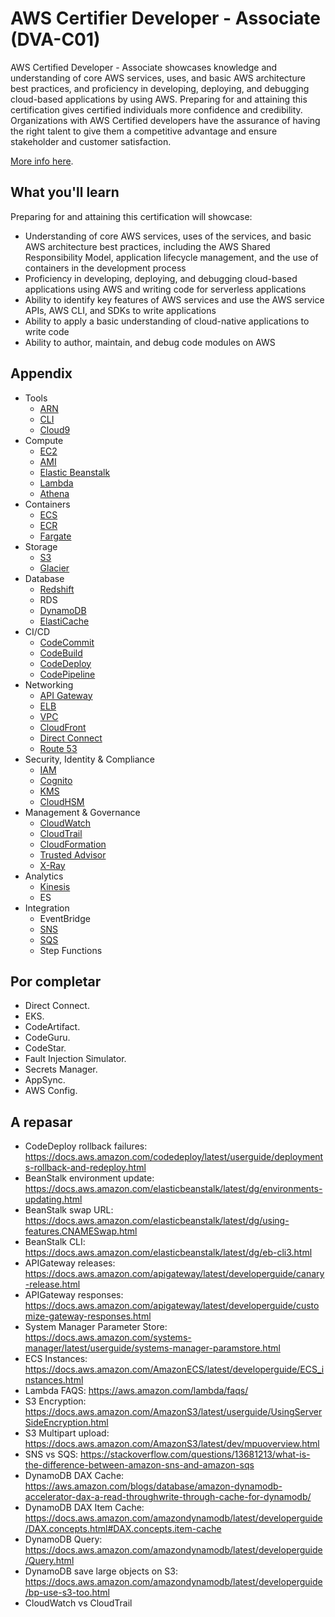 # AWS Certifier Developer - Associate (DVA-C01)

AWS Certified Developer - Associate showcases knowledge and understanding of core AWS services, uses, and basic AWS architecture best practices, and proficiency in developing, deploying, and debugging cloud-based applications by using AWS. Preparing for and attaining this certification gives certified individuals more confidence and credibility. Organizations with AWS Certified developers have the assurance of having the right talent to give them a competitive advantage and ensure stakeholder and customer satisfaction.

[More info here](https://aws.amazon.com/certification/certified-developer-associate/?nc1=h_ls).

## What you'll learn
Preparing for and attaining this certification will showcase:

- Understanding of core AWS services, uses of the services, and basic AWS architecture best practices, including the AWS Shared Responsibility Model, application lifecycle management, and the use of containers in the development process
- Proficiency in developing, deploying, and debugging cloud-based applications using AWS and writing code for serverless applications
- Ability to identify key features of AWS services and use the AWS service APIs, AWS CLI, and SDKs to write applications
- Ability to apply a basic understanding of cloud-native applications to write code
- Ability to author, maintain, and debug code modules on AWS

## Appendix

- Tools
    - [ARN](ARN.md)
    - [CLI](CLI.md)
    - [Cloud9](Cloud9.md)
- Compute
    - [EC2](EC2.md)
    - [AMI](EC2.md#ami)
    - [Elastic Beanstalk](ElasticBeanstalk.md)
    - [Lambda](Lambda.md)
    - [Athena](Athena.md)
- Containers
    - [ECS](ECS.md)
    - [ECR](ECR.md)
    - [Fargate](Fargate.md)
- Storage
    - [S3](S3.md)
    - [Glacier](S3.md#storage-classes)
- Database
    - [Redshift](Redshift.md)
    - RDS
    - [DynamoDB](DynamoDB.md)
    - [ElastiCache](ElastiCache.md)
- CI/CD
    - [CodeCommit](CodeCommit.md)
    - [CodeBuild](CodeBuild.md)
    - [CodeDeploy](CodeDeploy.md)
    - [CodePipeline](CodePipeline.md)
- Networking
    - [API Gateway](APIGateway.md)
    - [ELB](ELB.md)
    - [VPC](VPC.md)
    - [CloudFront](CloudFront.md)
    - [Direct Connect](DirectConnect.md)
    - [Route 53](Route53.md)
- Security, Identity & Compliance
    - [IAM](IAM.md)
    - [Cognito](Cognito.md)
    - [KMS](KMS.md)
    - [CloudHSM](CloudHSM.md)
- Management & Governance
    - [CloudWatch](CloudWatch.md)
    - [CloudTrail](CloudTrail.md)
    - [CloudFormation](CloudFormation.md)
    - [Trusted Advisor](TrustedAdvisor.md)
    - [X-Ray](XRay.md)
- Analytics
    - [Kinesis](Kinesis.md)
    - ES
- Integration
    - EventBridge
    - [SNS](SNS.md)
    - [SQS](SQS.md)
    - Step Functions

## Por completar

- Direct Connect.
- EKS.
- CodeArtifact.
- CodeGuru.
- CodeStar.
- Fault Injection Simulator.
- Secrets Manager.
- AppSync.
- AWS Config.

## A repasar
- CodeDeploy rollback failures: https://docs.aws.amazon.com/codedeploy/latest/userguide/deployments-rollback-and-redeploy.html
- BeanStalk environment update: https://docs.aws.amazon.com/elasticbeanstalk/latest/dg/environments-updating.html
- BeanStalk swap URL: https://docs.aws.amazon.com/elasticbeanstalk/latest/dg/using-features.CNAMESwap.html
- BeanStalk CLI: https://docs.aws.amazon.com/elasticbeanstalk/latest/dg/eb-cli3.html
- APIGateway releases: https://docs.aws.amazon.com/apigateway/latest/developerguide/canary-release.html
- APIGateway responses: https://docs.aws.amazon.com/apigateway/latest/developerguide/customize-gateway-responses.html
- System Manager Parameter Store: https://docs.aws.amazon.com/systems-manager/latest/userguide/systems-manager-paramstore.html
- ECS Instances: https://docs.aws.amazon.com/AmazonECS/latest/developerguide/ECS_instances.html
- Lambda FAQS: https://aws.amazon.com/lambda/faqs/
- S3 Encryption: https://docs.aws.amazon.com/AmazonS3/latest/userguide/UsingServerSideEncryption.html
- S3 Multipart upload: https://docs.aws.amazon.com/AmazonS3/latest/dev/mpuoverview.html
- SNS vs SQS: https://stackoverflow.com/questions/13681213/what-is-the-difference-between-amazon-sns-and-amazon-sqs
- DynamoDB DAX Cache: https://aws.amazon.com/blogs/database/amazon-dynamodb-accelerator-dax-a-read-throughwrite-through-cache-for-dynamodb/
- DynamoDB DAX Item Cache: https://docs.aws.amazon.com/amazondynamodb/latest/developerguide/DAX.concepts.html#DAX.concepts.item-cache
- DynamoDB Query: https://docs.aws.amazon.com/amazondynamodb/latest/developerguide/Query.html
- DynamoDB save large objects on S3: https://docs.aws.amazon.com/amazondynamodb/latest/developerguide/bp-use-s3-too.html
- CloudWatch vs CloudTrail